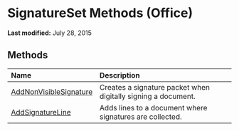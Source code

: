 
# SignatureSet Methods (Office)

 **Last modified:** July 28, 2015


## Methods



|**Name**|**Description**|
|:-----|:-----|
| [AddNonVisibleSignature](f8d3a749-9507-628f-2192-552bd4cbb00c.md)|Creates a signature packet when digitally signing a document.|
| [AddSignatureLine](e887431f-8a01-99d7-6c9b-21aaf3d9198d.md)|Adds lines to a document where signatures are collected.|
